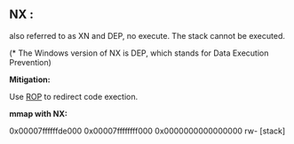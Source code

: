 ## NX  : 

also referred to as XN and DEP, no execute. The stack cannot be executed. 

(* The Windows version of NX is DEP, which stands for Data Execution Prevention)

**Mitigation:** 

Use [ROP](ROP)  to redirect code exection. 

**mmap with NX:** 

0x00007ffffffde000 0x00007ffffffff000 0x0000000000000000 rw- \[stack\]

